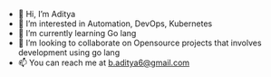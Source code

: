 - 👋 Hi, I’m Aditya
- 👀 I’m interested in Automation, DevOps, Kubernetes
- 🌱 I’m currently learning Go lang
- 💞️ I’m looking to collaborate on Opensource projects that involves development using go lang
- 📫 You can reach me at b.aditya6@gmail.com
